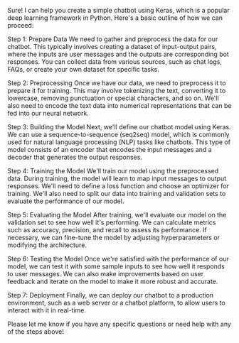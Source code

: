 Sure! I can help you create a simple chatbot using Keras, which is a popular deep learning framework in Python. Here's a basic outline of how we can proceed:

Step 1: Prepare Data
We need to gather and preprocess the data for our chatbot. This typically involves creating a dataset of input-output pairs, where the inputs are user messages and the outputs are corresponding bot responses. You can collect data from various sources, such as chat logs, FAQs, or create your own dataset for specific tasks.

Step 2: Preprocessing
Once we have our data, we need to preprocess it to prepare it for training. This may involve tokenizing the text, converting it to lowercase, removing punctuation or special characters, and so on. We'll also need to encode the text data into numerical representations that can be fed into our neural network.

Step 3: Building the Model
Next, we'll define our chatbot model using Keras. We can use a sequence-to-sequence (seq2seq) model, which is commonly used for natural language processing (NLP) tasks like chatbots. This type of model consists of an encoder that encodes the input messages and a decoder that generates the output responses.

Step 4: Training the Model
We'll train our model using the preprocessed data. During training, the model will learn to map input messages to output responses. We'll need to define a loss function and choose an optimizer for training. We'll also need to split our data into training and validation sets to evaluate the performance of our model.

Step 5: Evaluating the Model
After training, we'll evaluate our model on the validation set to see how well it's performing. We can calculate metrics such as accuracy, precision, and recall to assess its performance. If necessary, we can fine-tune the model by adjusting hyperparameters or modifying the architecture.

Step 6: Testing the Model
Once we're satisfied with the performance of our model, we can test it with some sample inputs to see how well it responds to user messages. We can also make improvements based on user feedback and iterate on the model to make it more robust and accurate.

Step 7: Deployment
Finally, we can deploy our chatbot to a production environment, such as a web server or a chatbot platform, to allow users to interact with it in real-time.

Please let me know if you have any specific questions or need help with any of the steps above!

